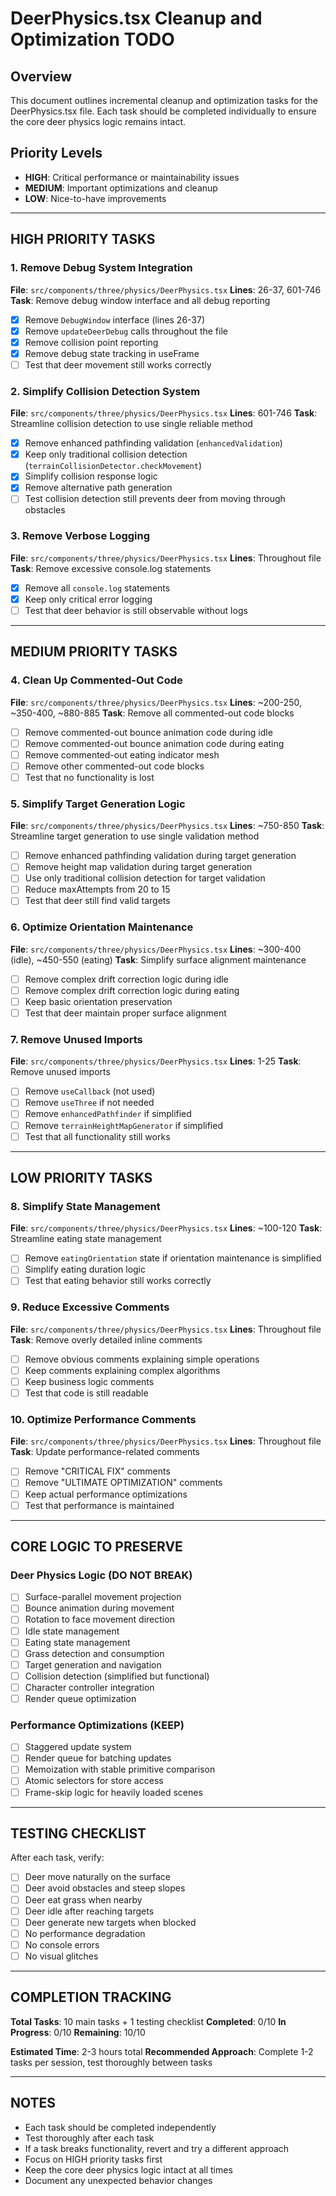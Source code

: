 # DeerPhysics.tsx Cleanup and Optimization TODO

## Overview
This document outlines incremental cleanup and optimization tasks for the DeerPhysics.tsx file. Each task should be completed individually to ensure the core deer physics logic remains intact.

## Priority Levels
- **HIGH**: Critical performance or maintainability issues
- **MEDIUM**: Important optimizations and cleanup
- **LOW**: Nice-to-have improvements

---

## HIGH PRIORITY TASKS

### 1. Remove Debug System Integration
**File**: `src/components/three/physics/DeerPhysics.tsx`
**Lines**: 26-37, 601-746
**Task**: Remove debug window interface and all debug reporting
- [x] Remove `DebugWindow` interface (lines 26-37)
- [x] Remove `updateDeerDebug` calls throughout the file
- [x] Remove collision point reporting
- [x] Remove debug state tracking in useFrame
- [ ] Test that deer movement still works correctly

### 2. Simplify Collision Detection System
**File**: `src/components/three/physics/DeerPhysics.tsx`
**Lines**: 601-746
**Task**: Streamline collision detection to use single reliable method
- [x] Remove enhanced pathfinding validation (`enhancedValidation`)
- [x] Keep only traditional collision detection (`terrainCollisionDetector.checkMovement`)
- [x] Simplify collision response logic
- [x] Remove alternative path generation
- [ ] Test collision detection still prevents deer from moving through obstacles

### 3. Remove Verbose Logging
**File**: `src/components/three/physics/DeerPhysics.tsx`
**Lines**: Throughout file
**Task**: Remove excessive console.log statements
- [x] Remove all `console.log` statements
- [x] Keep only critical error logging
- [ ] Test that deer behavior is still observable without logs

---

## MEDIUM PRIORITY TASKS

### 4. Clean Up Commented-Out Code
**File**: `src/components/three/physics/DeerPhysics.tsx`
**Lines**: ~200-250, ~350-400, ~880-885
**Task**: Remove all commented-out code blocks
- [ ] Remove commented-out bounce animation code during idle
- [ ] Remove commented-out bounce animation code during eating
- [ ] Remove commented-out eating indicator mesh
- [ ] Remove other commented-out code blocks
- [ ] Test that no functionality is lost

### 5. Simplify Target Generation Logic
**File**: `src/components/three/physics/DeerPhysics.tsx`
**Lines**: ~750-850
**Task**: Streamline target generation to use single validation method
- [ ] Remove enhanced pathfinding validation during target generation
- [ ] Remove height map validation during target generation
- [ ] Use only traditional collision detection for target validation
- [ ] Reduce maxAttempts from 20 to 15
- [ ] Test that deer still find valid targets

### 6. Optimize Orientation Maintenance
**File**: `src/components/three/physics/DeerPhysics.tsx`
**Lines**: ~300-400 (idle), ~450-550 (eating)
**Task**: Simplify surface alignment maintenance
- [ ] Remove complex drift correction logic during idle
- [ ] Remove complex drift correction logic during eating
- [ ] Keep basic orientation preservation
- [ ] Test that deer maintain proper surface alignment

### 7. Remove Unused Imports
**File**: `src/components/three/physics/DeerPhysics.tsx`
**Lines**: 1-25
**Task**: Remove unused imports
- [ ] Remove `useCallback` (not used)
- [ ] Remove `useThree` if not needed
- [ ] Remove `enhancedPathfinder` if simplified
- [ ] Remove `terrainHeightMapGenerator` if simplified
- [ ] Test that all functionality still works

---

## LOW PRIORITY TASKS

### 8. Simplify State Management
**File**: `src/components/three/physics/DeerPhysics.tsx`
**Lines**: ~100-120
**Task**: Streamline eating state management
- [ ] Remove `eatingOrientation` state if orientation maintenance is simplified
- [ ] Simplify eating duration logic
- [ ] Test that eating behavior still works correctly

### 9. Reduce Excessive Comments
**File**: `src/components/three/physics/DeerPhysics.tsx`
**Lines**: Throughout file
**Task**: Remove overly detailed inline comments
- [ ] Remove obvious comments explaining simple operations
- [ ] Keep comments explaining complex algorithms
- [ ] Keep business logic comments
- [ ] Test that code is still readable

### 10. Optimize Performance Comments
**File**: `src/components/three/physics/DeerPhysics.tsx`
**Lines**: Throughout file
**Task**: Update performance-related comments
- [ ] Remove "CRITICAL FIX" comments
- [ ] Remove "ULTIMATE OPTIMIZATION" comments
- [ ] Keep actual performance optimizations
- [ ] Test that performance is maintained

---

## CORE LOGIC TO PRESERVE

### Deer Physics Logic (DO NOT BREAK)
- [ ] Surface-parallel movement projection
- [ ] Bounce animation during movement
- [ ] Rotation to face movement direction
- [ ] Idle state management
- [ ] Eating state management
- [ ] Grass detection and consumption
- [ ] Target generation and navigation
- [ ] Collision detection (simplified but functional)
- [ ] Character controller integration
- [ ] Render queue optimization

### Performance Optimizations (KEEP)
- [ ] Staggered update system
- [ ] Render queue for batching updates
- [ ] Memoization with stable primitive comparison
- [ ] Atomic selectors for store access
- [ ] Frame-skip logic for heavily loaded scenes

---

## TESTING CHECKLIST

After each task, verify:
- [ ] Deer move naturally on the surface
- [ ] Deer avoid obstacles and steep slopes
- [ ] Deer eat grass when nearby
- [ ] Deer idle after reaching targets
- [ ] Deer generate new targets when blocked
- [ ] No performance degradation
- [ ] No console errors
- [ ] No visual glitches

---

## COMPLETION TRACKING

**Total Tasks**: 10 main tasks + 1 testing checklist
**Completed**: 0/10
**In Progress**: 0/10
**Remaining**: 10/10

**Estimated Time**: 2-3 hours total
**Recommended Approach**: Complete 1-2 tasks per session, test thoroughly between tasks

---

## NOTES

- Each task should be completed independently
- Test thoroughly after each task
- If a task breaks functionality, revert and try a different approach
- Focus on HIGH priority tasks first
- Keep the core deer physics logic intact at all times
- Document any unexpected behavior changes
